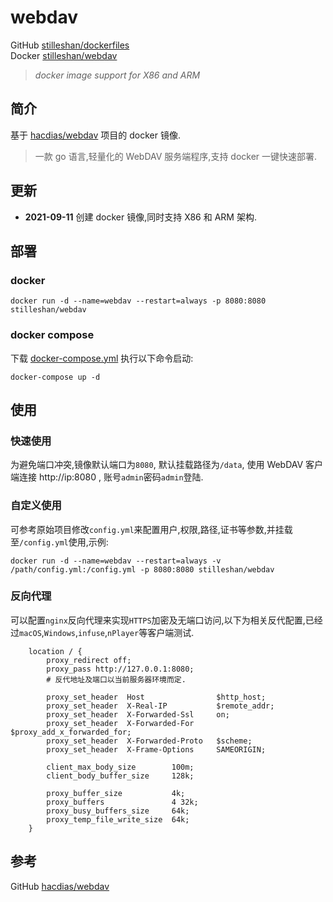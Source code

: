 # webdav

GitHub [stilleshan/dockerfiles](https://github.com/stilleshan/dockerfiles)  
Docker [stilleshan/webdav](https://hub.docker.com/r/stilleshan/webdav)
> *docker image support for X86 and ARM*

## 简介
基于 [hacdias/webdav](https://github.com/hacdias/webdav) 项目的 docker 镜像.
> 一款 go 语言,轻量化的 WebDAV 服务端程序,支持 docker 一键快速部署.

## 更新
- **2021-09-11** 创建 docker 镜像,同时支持 X86 和 ARM 架构.

## 部署
### docker
```shell
docker run -d --name=webdav --restart=always -p 8080:8080 stilleshan/webdav
```

### docker compose
下载 [docker-compose.yml](https://raw.githubusercontent.com/stilleshan/dockerfiles/main/webdav/docker-compose.yml) 执行以下命令启动:
```shell
docker-compose up -d
```

## 使用
### 快速使用
为避免端口冲突,镜像默认端口为`8080`, 默认挂载路径为`/data`, 使用 WebDAV 客户端连接 http://ip:8080 , 账号`admin`密码`admin`登陆.

### 自定义使用
可参考原始项目修改`config.yml`来配置用户,权限,路径,证书等参数,并挂载至`/config.yml`使用,示例:
```shell
docker run -d --name=webdav --restart=always -v /path/config.yml:/config.yml -p 8080:8080 stilleshan/webdav
```

### 反向代理
可以配置`nginx`反向代理来实现`HTTPS`加密及无端口访问,以下为相关反代配置,已经过`macOS`,`Windows`,`infuse`,`nPlayer`等客户端测试.
```nginx
    location / {
        proxy_redirect off;
        proxy_pass http://127.0.0.1:8080;
        # 反代地址及端口以当前服务器环境而定.

        proxy_set_header  Host                $http_host;
        proxy_set_header  X-Real-IP           $remote_addr;
        proxy_set_header  X-Forwarded-Ssl     on;
        proxy_set_header  X-Forwarded-For     $proxy_add_x_forwarded_for;
        proxy_set_header  X-Forwarded-Proto   $scheme;
        proxy_set_header  X-Frame-Options     SAMEORIGIN;

        client_max_body_size        100m;
        client_body_buffer_size     128k;

        proxy_buffer_size           4k;
        proxy_buffers               4 32k;
        proxy_busy_buffers_size     64k;
        proxy_temp_file_write_size  64k;
    }
```

## 参考
GitHub [hacdias/webdav](https://github.com/hacdias/webdav)
